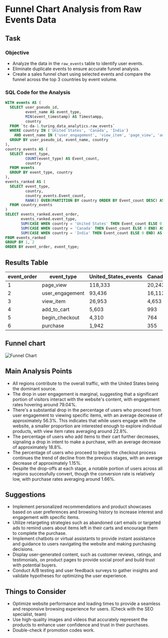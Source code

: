 # Funnel Chart Analysis from Raw Events Data

## Task

### Objective

- Analyze the data in the `raw_events` table to identify user events.
- Eliminate duplicate events to ensure accurate funnel analysis.
- Create a sales funnel chart using selected events and compare the funnel across the top 3 countries by event volume.

### SQL Code for the Analysis

```sql
WITH events AS (
  SELECT user_pseudo_id,
         event_name AS event_type,
         MIN(event_timestamp) AS Timestampp,
         country
  FROM `tc-da-1.turing_data_analytics.raw_events`
  WHERE country IN ('United States', 'Canada', 'India')
    AND event_name IN ('user_engagement', 'view_item', 'page_view', 'add_to_cart', 'purchase', 'begin_checkout')
  GROUP BY user_pseudo_id, event_name, country
),
country_events AS (
  SELECT event_type,
         COUNT(event_type) AS Event_count,
         country
  FROM events
  GROUP BY event_type, country
),
events_ranked AS (
  SELECT event_type,
         country,
         country_events.Event_count,
         RANK() OVER(PARTITION BY country ORDER BY Event_count DESC) AS event_order
  FROM country_events
)
SELECT events_ranked.event_order,
       events_ranked.event_type,
       SUM(CASE WHEN country = 'United States' THEN Event_count ELSE 0 END) AS United_States_events,
       SUM(CASE WHEN country = 'Canada' THEN Event_count ELSE 0 END) AS Canada_events,
       SUM(CASE WHEN country = 'India' THEN Event_count ELSE 0 END) AS India_events
FROM events_ranked
GROUP BY 1, 2
ORDER BY event_order, event_type;
```
## Results Table

| event_order | event_type       | United_States_events | Canada_events | India_events | United_States_percentage | Canada_percentage | India_percentage |
|-------------|------------------|----------------------|---------------|--------------|--------------------------|-------------------|------------------|
| 1           | page_view        | 118,333              | 20,242        | 25,331       | 100%                     | 100%              | 100%             |
| 2           | user_engagement  | 93,436               | 16,112        | 20,005       | 79.0%                    | 79.6%             | 79.0%            |
| 3           | view_item        | 26,953               | 4,653         | 5,795        | 22.8%                    | 23.0%             | 22.9%            |
| 4           | add_to_cart      | 5,603                | 993           | 1,162        | 4.7%                     | 4.9%              | 4.6%             |
| 5           | begin_checkout   | 4,310                | 764           | 878          | 3.6%                     | 3.8%              | 3.5%             |
| 6           | purchase         | 1,942                | 355           | 406          | 1.6%                     | 1.8%              | 1.6%             |

## Funnel chart
![Funnel Chart](https://example.com/funnel_chart.png)

## Main Analysis Points

- All regions contribute to the overall traffic, with the United States being the dominant source.
- The drop in user engagement is marginal, suggesting that a significant portion of visitors interact with the website's content, with engagement rates hovering around 79.04%.
- There's a substantial drop in the percentage of users who proceed from user engagement to viewing specific items, with an average decrease of approximately 56.3%. This indicates that while users engage with the website, a smaller proportion are interested enough to explore individual products, with view item rates averaging around 22.8%.
- The percentage of users who add items to their cart further decreases, signaling a drop in intent to make a purchase, with an average decrease of approximately 18.8%.
- The percentage of users who proceed to begin the checkout process continues the trend of decline from the previous stages, with an average decrease of approximately 1.15%.
- Despite the drop-offs at each stage, a notable portion of users across all regions successfully convert, though the conversion rate is relatively low, with purchase rates averaging around 1.66%.

## Suggestions

- Implement personalized recommendations and product showcases based on user preferences and browsing history to increase interest and engagement with specific items.
- Utilize retargeting strategies such as abandoned cart emails or targeted ads to remind users about items left in their carts and encourage them to complete the purchase.
- Implement chatbots or virtual assistants to provide instant assistance and guidance to users navigating the website and making purchasing decisions.
- Display user-generated content, such as customer reviews, ratings, and testimonials, on product pages to provide social proof and build trust with potential buyers.
- Conduct A/B testing and user feedback surveys to gather insights and validate hypotheses for optimizing the user experience.

## Things to Consider

- Optimize website performance and loading times to provide a seamless and responsive browsing experience for users. (Check with the SEO specialist, team)
- Use high-quality images and videos that accurately represent the products to enhance user confidence and trust in their purchases.
- Double-check if promotion codes work.


